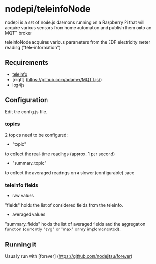 # nodepi/teleinfoNode

nodepi is a set of node.js daemons running on a Raspberry Pi that will acquire various sensors from home automation
and publish them onto an MQTT broker

teleinfoNode acquires various parameters from the EDF electricity meter reading ("télé-information")

## Requirements

* [teleinfo](https://www.npmjs.org/package/teleinfo)
* [mqtt] (https://github.com/adamvr/MQTT.js/)
* log4js


## Configuration

Edit the config.js file.

### topics
2 topics need to be configured:
* "topic"
 
to collect the real-time readings (approx. 1 per second)
* "summary_topic" 

to collect the averaged readings on a slower (configurable) pace

### teleinfo fields 
* raw values

"fields" holds the list of considered fields from the teleinfo.
* averaged values

"summary_fields" holds the list of averaged fields and the aggregation function (currently "avg" or "max" onmy implemenented).

## Running it

Usually run with [forever] (https://github.com/nodejitsu/forever)


